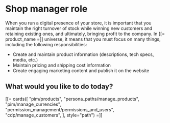 # Shop manager role

When you run a digital presence of your store, it is important that you maintain the 
right turnover of stock while winning new customers and retaining existing ones, 
and ultimately, bringing profit to the company. 
In [[= product_name =]] universe, it means that you must focus on many things, 
including the following responsibilities:

- Create and maintain product information (descriptions, tech specs, media, etc.)
- Maintain pricing and shipping cost information
- Create engaging marketing content and publish it on the website

## What would you like to do today?

[[= cards([
    "pim/products",
    "persona_paths/manage_products",
    "pim/manage_currencies",
    "permission_management/permissions_and_users",
    "cdp/manage_customers",
], style="path") =]]
